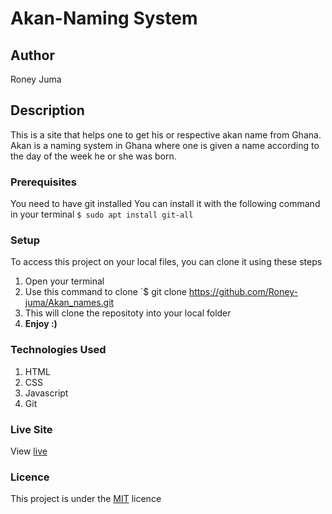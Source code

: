 # Akan-Naming System
## Author
Roney Juma
## Description
This is a site that helps one to get his or respective akan name from Ghana. Akan is a naming system in Ghana where one is given a name according to the day of the week he or she was born.
### Prerequisites
You need to have git installed
You can install it with the following command in your terminal
`$ sudo apt install git-all`
### Setup
To access this project on your local files, you can clone it using these steps
1. Open your terminal
1. Use this command to clone `$ git clone https://github.com/Roney-juma/Akan_names.git
1. This will clone the repositoty into your local folder
1. __Enjoy :)__
### Technologies Used
1. HTML
1. CSS
1. Javascript
1. Git
### Live Site
View [live]()
### Licence
This project is under the  [MIT](LICENSE) licence
